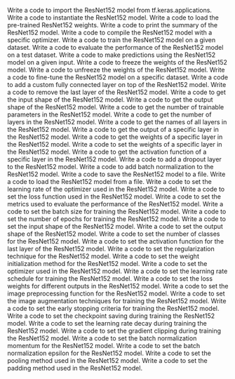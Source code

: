 Write a code to import the ResNet152 model from tf.keras.applications.
Write a code to instantiate the ResNet152 model.
Write a code to load the pre-trained ResNet152 weights.
Write a code to print the summary of the ResNet152 model.
Write a code to compile the ResNet152 model with a specific optimizer.
Write a code to train the ResNet152 model on a given dataset.
Write a code to evaluate the performance of the ResNet152 model on a test dataset.
Write a code to make predictions using the ResNet152 model on a given input.
Write a code to freeze the weights of the ResNet152 model.
Write a code to unfreeze the weights of the ResNet152 model.
Write a code to fine-tune the ResNet152 model on a specific dataset.
Write a code to add a custom fully connected layer on top of the ResNet152 model.
Write a code to remove the last layer of the ResNet152 model.
Write a code to get the input shape of the ResNet152 model.
Write a code to get the output shape of the ResNet152 model.
Write a code to get the number of trainable parameters in the ResNet152 model.
Write a code to get the number of layers in the ResNet152 model.
Write a code to get the names of all layers in the ResNet152 model.
Write a code to get the output of a specific layer in the ResNet152 model.
Write a code to get the weights of a specific layer in the ResNet152 model.
Write a code to set the weights of a specific layer in the ResNet152 model.
Write a code to get the activation function of a specific layer in the ResNet152 model.
Write a code to add a dropout layer to the ResNet152 model.
Write a code to add batch normalization to the ResNet152 model.
Write a code to save the ResNet152 model to a file.
Write a code to load the ResNet152 model from a file.
Write a code to set the learning rate of the optimizer used in the ResNet152 model.
Write a code to set the loss function used in the ResNet152 model.
Write a code to set the metrics used to evaluate the performance of the ResNet152 model.
Write a code to set the batch size for training the ResNet152 model.
Write a code to set the number of epochs for training the ResNet152 model.
Write a code to set the input shape of the ResNet152 model.
Write a code to set the output shape of the ResNet152 model.
Write a code to set the number of classes for the ResNet152 model.
Write a code to set the activation function for the last layer of the ResNet152 model.
Write a code to set the regularization technique for the ResNet152 model.
Write a code to set the weight initialization method for the ResNet152 model.
Write a code to set the optimizer used in the ResNet152 model.
Write a code to set the learning rate schedule for training the ResNet152 model.
Write a code to set the loss weights for different outputs in the ResNet152 model.
Write a code to set the image preprocessing function for the ResNet152 model.
Write a code to set the image augmentation techniques for training the ResNet152 model.
Write a code to set the early stopping criteria for training the ResNet152 model.
Write a code to set the checkpoint saving during training the ResNet152 model.
Write a code to set the learning rate decay during training the ResNet152 model.
Write a code to set the gradient clipping during training the ResNet152 model.
Write a code to set the batch normalization momentum for the ResNet152 model.
Write a code to set the batch normalization epsilon for the ResNet152 model.
Write a code to set the pooling method used in the ResNet152 model.
Write a code to set the padding method used in the ResNet152 model.